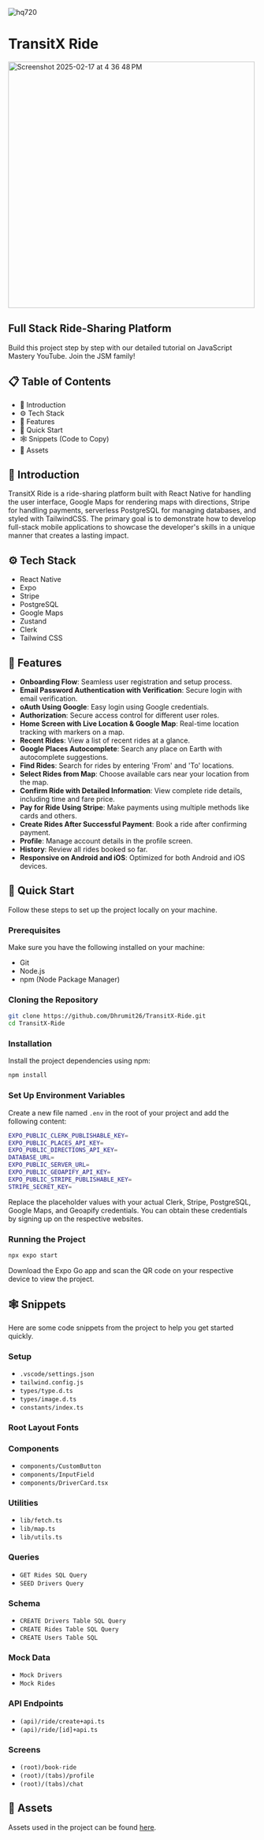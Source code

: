![hq720](https://github.com/user-attachments/assets/7d06d5a6-dc8e-4537-9558-07009470496a)

# TransitX Ride
<img width="500" alt="Screenshot 2025-02-17 at 4 36 48 PM" src="https://github.com/user-attachments/assets/a1573fc1-5834-41d7-9bdc-156a7c9e13cd" />



## Full Stack Ride-Sharing Platform

Build this project step by step with our detailed tutorial on JavaScript Mastery YouTube. Join the JSM family!

## 📋 Table of Contents
- 🤖 Introduction
- ⚙️ Tech Stack
- 🔋 Features
- 🤸 Quick Start
- 🕸️ Snippets (Code to Copy)
- 🔗 Assets

## 🤖 Introduction
TransitX Ride is a ride-sharing platform built with React Native for handling the user interface, Google Maps for rendering maps with directions, Stripe for handling payments, serverless PostgreSQL for managing databases, and styled with TailwindCSS. The primary goal is to demonstrate how to develop full-stack mobile applications to showcase the developer's skills in a unique manner that creates a lasting impact.

## ⚙️ Tech Stack
- React Native
- Expo
- Stripe
- PostgreSQL
- Google Maps
- Zustand
- Clerk
- Tailwind CSS

## 🔋 Features
- **Onboarding Flow**: Seamless user registration and setup process.
- **Email Password Authentication with Verification**: Secure login with email verification.
- **oAuth Using Google**: Easy login using Google credentials.
- **Authorization**: Secure access control for different user roles.
- **Home Screen with Live Location & Google Map**: Real-time location tracking with markers on a map.
- **Recent Rides**: View a list of recent rides at a glance.
- **Google Places Autocomplete**: Search any place on Earth with autocomplete suggestions.
- **Find Rides**: Search for rides by entering 'From' and 'To' locations.
- **Select Rides from Map**: Choose available cars near your location from the map.
- **Confirm Ride with Detailed Information**: View complete ride details, including time and fare price.
- **Pay for Ride Using Stripe**: Make payments using multiple methods like cards and others.
- **Create Rides After Successful Payment**: Book a ride after confirming payment.
- **Profile**: Manage account details in the profile screen.
- **History**: Review all rides booked so far.
- **Responsive on Android and iOS**: Optimized for both Android and iOS devices.

## 🤸 Quick Start
Follow these steps to set up the project locally on your machine.

### Prerequisites
Make sure you have the following installed on your machine:
- Git
- Node.js
- npm (Node Package Manager)

### Cloning the Repository
```sh
git clone https://github.com/Dhrumit26/TransitX-Ride.git
cd TransitX-Ride
```

### Installation
Install the project dependencies using npm:
```sh
npm install
```

### Set Up Environment Variables
Create a new file named `.env` in the root of your project and add the following content:
```sh
EXPO_PUBLIC_CLERK_PUBLISHABLE_KEY=
EXPO_PUBLIC_PLACES_API_KEY=
EXPO_PUBLIC_DIRECTIONS_API_KEY=
DATABASE_URL=
EXPO_PUBLIC_SERVER_URL=
EXPO_PUBLIC_GEOAPIFY_API_KEY=
EXPO_PUBLIC_STRIPE_PUBLISHABLE_KEY=
STRIPE_SECRET_KEY=
```
Replace the placeholder values with your actual Clerk, Stripe, PostgreSQL, Google Maps, and Geoapify credentials. You can obtain these credentials by signing up on the respective websites.

### Running the Project
```sh
npx expo start
```
Download the Expo Go app and scan the QR code on your respective device to view the project.

## 🕸️ Snippets
Here are some code snippets from the project to help you get started quickly.

### Setup
- `.vscode/settings.json`
- `tailwind.config.js`
- `types/type.d.ts`
- `types/image.d.ts`
- `constants/index.ts`

### Root Layout Fonts

### Components
- `components/CustomButton`
- `components/InputField`
- `components/DriverCard.tsx`

### Utilities
- `lib/fetch.ts`
- `lib/map.ts`
- `lib/utils.ts`

### Queries
- `GET Rides SQL Query`
- `SEED Drivers Query`

### Schema
- `CREATE Drivers Table SQL Query`
- `CREATE Rides Table SQL Query`
- `CREATE Users Table SQL`

### Mock Data
- `Mock Drivers`
- `Mock Rides`

### API Endpoints
- `(api)/ride/create+api.ts`
- `(api)/ride/[id]+api.ts`

### Screens
- `(root)/book-ride`
- `(root)/(tabs)/profile`
- `(root)/(tabs)/chat`

## 🔗 Assets
Assets used in the project can be found [here](#).

